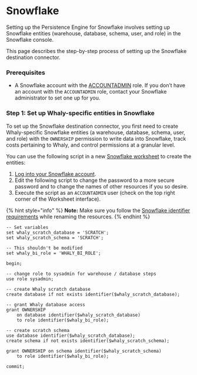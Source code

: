 # Snowflake

Setting up the Persistence Engine for Snowflake involves setting up Snowflake entities (warehouse, database, schema, user, and role) in the Snowflake console.

This page describes the step-by-step process of setting up the Snowflake destination connector.

### Prerequisites[​](https://docs.airbyte.com/integrations/destinations/snowflake/#prerequisites) <a href="#prerequisites" id="prerequisites"></a>

* A Snowflake account with the [ACCOUNTADMIN](https://docs.snowflake.com/en/user-guide/security-access-control-considerations.html) role. If you don’t have an account with the `ACCOUNTADMIN` role, contact your Snowflake administrator to set one up for you.

### Step 1: Set up Whaly-specific entities in Snowflake[​](https://docs.airbyte.com/integrations/destinations/snowflake/#step-1-set-up-airbyte-specific-entities-in-snowflake) <a href="#step-1-set-up-airbyte-specific-entities-in-snowflake" id="step-1-set-up-airbyte-specific-entities-in-snowflake"></a>

To set up the Snowflake destination connector, you first need to create Whaly-specific Snowflake entities (a warehouse, database, schema, user, and role) with the `OWNERSHIP` permission to write data into Snowflake, track costs pertaining to Whaly, and control permissions at a granular level.

You can use the following script in a new [Snowflake worksheet](https://docs.snowflake.com/en/user-guide/ui-worksheet.html) to create the entities:

1. [Log into your Snowflake account](https://www.snowflake.com/login/).
2. Edit the following script to change the password to a more secure password and to change the names of other resources if you so desire.
3. Execute the script as an `ACCOUNTADMIN` user (check on the top right corner of the Worksheet interface).

{% hint style="info" %}
**Note:** Make sure you follow the [Snowflake identifier requirements](https://docs.snowflake.com/en/sql-reference/identifiers-syntax.html) while renaming the resources.
{% endhint %}

```
-- Set variables
set whaly_scratch_database = 'SCRATCH';
set whaly_scratch_schema = 'SCRATCH';

-- This shouldn't be modified
set whaly_bi_role = 'WHALY_BI_ROLE';

begin;

-- change role to sysadmin for warehouse / database steps
use role sysadmin;

-- create Whaly scratch database
create database if not exists identifier($whaly_scratch_database);

-- grant Whaly database access
grant OWNERSHIP
    on database identifier($whaly_scratch_database)
    to role identifier($whaly_bi_role);

-- create scratch schema
use database identifier($whaly_scratch_database);
create schema if not exists identifier($whaly_scratch_schema);

grant OWNERSHIP on schema identifier($whaly_scratch_schema)
	to role identifier($whaly_bi_role);

commit;
```
